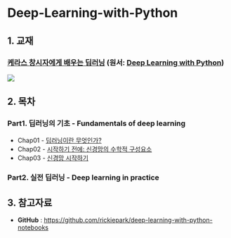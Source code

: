 # Deep-Learning-with-Python



## 1. 교재

###  [케라스 창시자에게 배우는 딥러닝](http://www.yes24.com/24/Goods/65050162?Acode=101) (원서: [Deep Learning with Python](https://www.manning.com/books/deep-learning-with-python))

![](./cover.jpg)





## 2. 목차

### Part1. 딥러닝의 기초 - Fundamentals of deep learning

- Chap01 - [딥러닝이란 무엇인가?](https://github.com/ExcelsiorCJH/Deep-Learning-with-Python/blob/master/Chap01-what_is_deep_learning/Chap01-what_is_deep_learning.md)
- Chap02 - [시작하기 전에: 신경망의 수학적 구성요소](https://github.com/ExcelsiorCJH/Deep-Learning-with-Python/blob/master/Chap02-mathematical_building_blocks_of_neural_networks/Chap02-mathematical_building_blocks_of_neural_networks.ipynb)
- Chap03 - [신경망 시작하기](https://github.com/cyc1am3n/Deep-Learning-with-Python/blob/master/Chap03-getting_started_with_neural_networks/Chap03-getting_started_with_neural_networks.md)

### Part2. 실전 딥러닝 - Deep learning in practice


## 3. 참고자료

- **GitHub** : https://github.com/rickiepark/deep-learning-with-python-notebooks